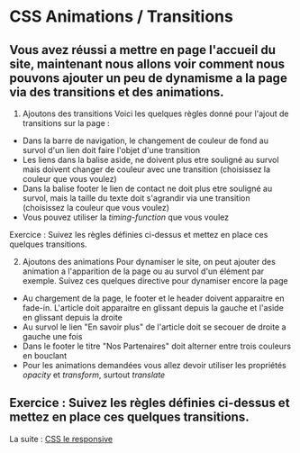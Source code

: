 # CSS Animations / Transitions
Vous avez réussi a mettre en page l'accueil du site, maintenant nous allons voir comment nous pouvons ajouter un peu de dynamisme a la page via des transitions et des animations.
---
1. Ajoutons des transitions
Voici les quelques règles donné pour l'ajout de transitions sur la page :

* Dans la barre de navigation, le changement de couleur de fond au survol d'un lien doit faire l'objet d'une transition
* Les liens dans la balise aside, ne doivent plus etre souligné au survol mais doivent changer de couleur avec une transition (choisissez la couleur que vous voulez)
* Dans la balise footer le lien de contact ne doit plus etre souligné au survol, mais la taille du texte doit s'agrandir via une transition (choisissez la couleur que vous voulez)
* Vous pouvez utiliser la _timing-function_ que vous voulez

Exercice : Suivez les règles définies ci-dessus et mettez en place ces quelques transitions.

2. Ajoutons des animations
Pour dynamiser le site, on peut ajouter des animation a l'apparition de la page ou au survol d'un élément par exemple. Suivez ces quelques directive pour dynamiser encore la page

* Au chargement de la page, le footer et le header doivent apparaitre en fade-in. L'article doit apparaitre en glissant depuis la gauche et l'aside en glissant depuis la droite
* Au survol le lien "En savoir plus" de l'article doit se secouer de droite a gauche une fois
* Dans le footer le titre "Nos Partenaires" doit alterner entre trois couleurs en bouclant
* Pour les animations demandées vous allez devoir utiliser les propriétés _opacity_ et _transform_, surtout _translate_

Exercice : Suivez les règles définies ci-dessus et mettez en place ces quelques transitions.
---
La suite : [CSS le responsive](https://github.com/simplon-roanne/front-end-prairie/ex6)